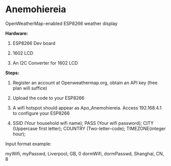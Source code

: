 # Anemohiereia
OpenWeatherMap-enabled ESP8266 weather display

**Hardware:**

1. ESP8266 Dev board

2. 1602 LCD

3. An I2C Converter for 1602 LCD

**Steps:**

1. Register an account at Openweathermap.org, obtain an API key (free plan will suffice)

2. Upload the code to your ESP8266

3. A wifi hotspot should appear as Apo_Anemohiereia. Access 192.168.4.1 to configure your ESP8266

4. SSID (Your household wifi name); PASS (Your wifi password); CITY (Uppercase first letter); COUNTRY (Two-letter-code); TIMEZONE(integer hour);

Input format example:

myWifi, myPasswd, Liverpool, GB, 0
dormWifi, dormPasswd, Shanghai, CN, 8
